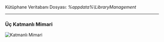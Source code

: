 Kütüphane Veritabanı Dosyası: *%appdata%\LibraryManagement*
<hr>

### Üç Katmanlı Mimari

![Katmanlı Mimari](https://github.com/seaque/LibraryManagement/blob/main/img/Katmanl%C4%B1Mimari.png)
